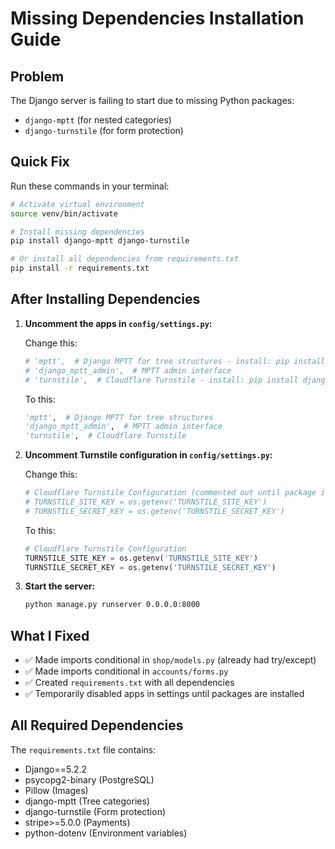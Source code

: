 # Missing Dependencies Installation Guide

## Problem
The Django server is failing to start due to missing Python packages:
- `django-mptt` (for nested categories)
- `django-turnstile` (for form protection)

## Quick Fix

Run these commands in your terminal:

```bash
# Activate virtual environment
source venv/bin/activate

# Install missing dependencies
pip install django-mptt django-turnstile

# Or install all dependencies from requirements.txt
pip install -r requirements.txt
```

## After Installing Dependencies

1. **Uncomment the apps in `config/settings.py`:**
   
   Change this:
   ```python
   # 'mptt',  # Django MPTT for tree structures - install: pip install django-mptt
   # 'django_mptt_admin',  # MPTT admin interface  
   # 'turnstile',  # Cloudflare Turnstile - install: pip install django-turnstile
   ```
   
   To this:
   ```python
   'mptt',  # Django MPTT for tree structures
   'django_mptt_admin',  # MPTT admin interface
   'turnstile',  # Cloudflare Turnstile
   ```

2. **Uncomment Turnstile configuration in `config/settings.py`:**
   
   Change this:
   ```python
   # Cloudflare Turnstile Configuration (commented out until package is installed)
   # TURNSTILE_SITE_KEY = os.getenv('TURNSTILE_SITE_KEY')
   # TURNSTILE_SECRET_KEY = os.getenv('TURNSTILE_SECRET_KEY')
   ```
   
   To this:
   ```python
   # Cloudflare Turnstile Configuration
   TURNSTILE_SITE_KEY = os.getenv('TURNSTILE_SITE_KEY')
   TURNSTILE_SECRET_KEY = os.getenv('TURNSTILE_SECRET_KEY')
   ```

3. **Start the server:**
   ```bash
   python manage.py runserver 0.0.0.0:8000
   ```

## What I Fixed

- ✅ Made imports conditional in `shop/models.py` (already had try/except)
- ✅ Made imports conditional in `accounts/forms.py` 
- ✅ Created `requirements.txt` with all dependencies
- ✅ Temporarily disabled apps in settings until packages are installed

## All Required Dependencies

The `requirements.txt` file contains:
- Django==5.2.2
- psycopg2-binary (PostgreSQL)
- Pillow (Images)
- django-mptt (Tree categories)
- django-turnstile (Form protection)
- stripe>=5.0.0 (Payments)
- python-dotenv (Environment variables) 